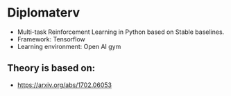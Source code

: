 # Diplomaterv
- Multi-task Reinforcement Learning in Python based on Stable baselines.
- Framework: Tensorflow
- Learning environment: Open AI gym
## Theory is based on:
- https://arxiv.org/abs/1702.06053
